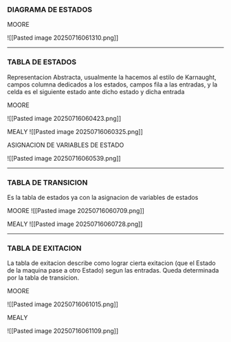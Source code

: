 ### DIAGRAMA DE ESTADOS
MOORE

![[Pasted image 20250716061310.png]]

---
### TABLA DE ESTADOS
Representacion Abstracta, usualmente la hacemos al estilo de Karnaught, campos columna dedicados a los estados, campos fila a las entradas, y la celda es el siguiente estado ante dicho estado y dicha entrada

MOORE

![[Pasted image 20250716060423.png]]

MEALY
![[Pasted image 20250716060325.png]]

ASIGNACION DE VARIABLES DE ESTADO

![[Pasted image 20250716060539.png]]

---
### TABLA DE TRANSICION
Es la tabla de estados ya con la asignacion de variables de estados

MOORE
![[Pasted image 20250716060709.png]]

MEALY
![[Pasted image 20250716060728.png]]

---
### TABLA DE EXITACION
La tabla de exitacion describe como lograr cierta exitacion (que el Estado de la maquina pase a otro Estado) segun las entradas. Queda determinada por la tabla de transicion.

MOORE

![[Pasted image 20250716061015.png]]

MEALY

![[Pasted image 20250716061109.png]]